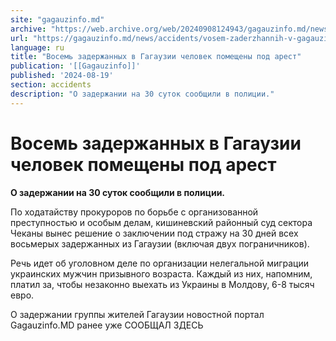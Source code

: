 ```yaml
---
site: "gagauzinfo.md"
archive: "https://web.archive.org/web/20240908124943/gagauzinfo.md/news/accidents/vosem-zaderzhannih-v-gagauzii-chelovek-pomescheni-pod-arest"
url: "https://gagauzinfo.md/news/accidents/vosem-zaderzhannih-v-gagauzii-chelovek-pomescheni-pod-arest"
language: ru
title: "Восемь задержанных в Гагаузии человек помещены под арест"
publication: '[[Gagauzinfo]]'
published: '2024-08-19'
section: accidents
description: "О задержании на 30 суток сообщили в полиции."
---
```


# Восемь задержанных в Гагаузии человек помещены под арест

**О задержании на 30 суток сообщили в полиции.**

По ходатайству прокуроров по борьбе с организованной преступностью и особым делам, кишиневский районный суд сектора Чеканы вынес решение о заключении под стражу на 30 дней всех восьмерых задержанных из Гагаузии (включая двух пограничников).

Речь идет об уголовном деле по организации нелегальной миграции украинских мужчин призывного возраста. Каждый из них, напомним, платил за, чтобы незаконно выехать из Украины в Молдову, 6-8 тысяч евро.

О задержании группы жителей Гагаузии новостной портал Gagauzinfo.MD ранее уже СООБЩАЛ ЗДЕСЬ